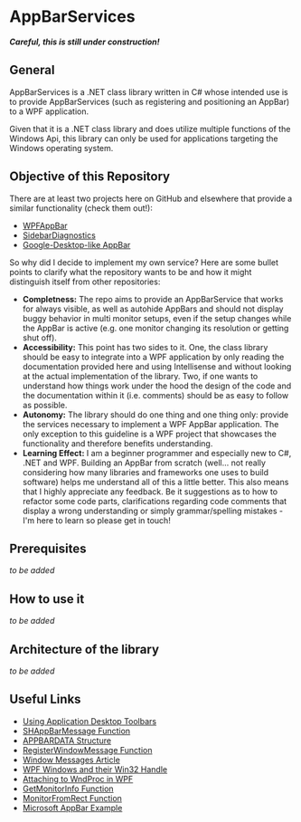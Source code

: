 # **AppBarServices**
_**Careful, this is still under construction!**_

## **General**
AppBarServices is a .NET class library written in C# whose intended use is to provide AppBarServices (such as registering and positioning an AppBar) to a WPF application.

Given that it is a .NET class library and does utilize multiple functions of the Windows Api, this library can only be used for applications targeting the Windows operating system.

## **Objective of this Repository**
There are at least two projects here on GitHub and elsewhere that provide a similar functionality (check them out!):
* [WPFAppBar](https://github.com/PhilipRieck/WpfAppBar)
* [SidebarDiagnostics](https://github.com/ArcadeRenegade/SidebarDiagnostics/blob/master/SidebarDiagnostics/Windows.cs)
* [Google-Desktop-like AppBar](https://www.codeproject.com/Articles/232972/Creating-an-application-like-Google-Desktop-in-WPF)

So why did I decide to implement my own service? Here are some bullet points to clarify what the repository wants to be and how it might distinguish itself from other repositories:
* **Completness:** The repo aims to provide an AppBarService that works for always visible, as well as autohide AppBars and should not display buggy behavior in multi monitor setups, even if the setup changes while the AppBar is active (e.g. one monitor changing its resolution or getting shut off).
* **Accessibility:** This point has two sides to it. One, the class library should be easy to integrate into a WPF application by only reading the documentation provided here and using Intellisense and without looking at the actual implementation of the library. Two, if one wants to understand how things work under the hood the design of the code and the documentation within it (i.e. comments) should be as easy to follow as possible.
* **Autonomy:** The library should do one thing and one thing only: provide the services necessary to implement a WPF AppBar application. The only exception to this guideline is a WPF project that showcases the functionality and therefore benefits understanding.
* **Learning Effect:** I am a beginner programmer and especially new to C#, .NET and WPF. Building an AppBar from scratch (well... not really considering how many libraries and frameworks one uses to build software) helps me understand all of this a little better. This also means that I highly appreciate any feedback. Be it suggestions as to how to refactor some code parts, clarifications regarding code comments that display a wrong understanding or simply grammar/spelling mistakes - I'm here to learn so please get in touch!

## **Prerequisites**
_to be added_

## **How to use it**
_to be added_

## **Architecture of the library**
_to be added_

## **Useful Links**
* [Using Application Desktop Toolbars](https://msdn.microsoft.com/en-us/library/windows/desktop/cc144177%28v=vs.85%29.aspx)
* [SHAppBarMessage Function](https://msdn.microsoft.com/en-us/library/windows/desktop/bb762108(v=vs.85).aspx)
* [APPBARDATA Structure](https://msdn.microsoft.com/en-us/library/windows/desktop/bb773184(v=vs.85).aspx)
* [RegisterWindowMessage Function](https://msdn.microsoft.com/en-us/library/windows/desktop/ms644947(v=vs.85).aspx)
* [Window Messages Article](https://msdn.microsoft.com/en-us/library/windows/desktop/ff381405(v=vs.85).aspx)
* [WPF Windows and their Win32 Handle](http://www.abhisheksur.com/2010/12/win32-handle-hwnd-wpf-objects-note.html)
* [Attaching to WndProc in WPF](http://blog.andreweichacker.com/2010/02/attaching-to-wndproc-in-wpf/)
* [GetMonitorInfo Function](https://msdn.microsoft.com/de-de/library/windows/desktop/dd144901(v=vs.85).aspx)
* [MonitorFromRect Function](https://msdn.microsoft.com/de-de/library/windows/desktop/dd145063(v=vs.85).aspx)
* [Microsoft AppBar Example](https://github.com/Microsoft/Windows-classic-samples/tree/master/Samples/Win7Samples/winui/shell/legacysamples/appbar)